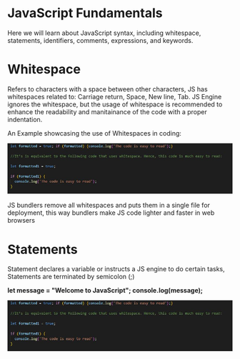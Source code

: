 # JavaScript Fundamentals

Here we will learn about JavaScript syntax, including whitespace, statements, identifiers, comments, expressions, and keywords.

# Whitespace
Refers to characters with a space between other characters, JS has whitespaces related to: Carriage return, Space, New line, Tab.
JS Engine ignores the whitespace, but the usage of whitespace is recommended to enhance the readability and manitainance of the code with a proper indentation.

An Example showcasing the use of Whitespaces in coding:

![outcome](./01.JPG)

JS bundlers remove all whitespaces and puts them in a single file for deployment, this way bundlers make JS code lighter and faster in web browsers

# Statements
Statement declares a variable or instructs a JS engine to do certain tasks, Statements are terminated by semicolon (;)

**let message = "Welcome to JavaScript";
console.log(message);**




![outcome](./01.JPG)

